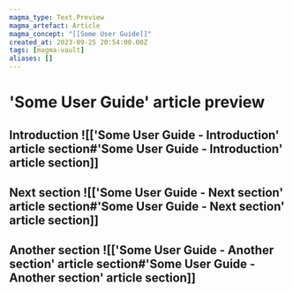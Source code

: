 ```yaml
---
magma_type: Text.Preview
magma_artefact: Article
magma_concept: "[[Some User Guide]]"
created_at: 2023-09-25 20:54:00.00Z
tags: [magma-vault]
aliases: []
---
```

# 'Some User Guide' article preview

## Introduction ![['Some User Guide - Introduction' article section#'Some User Guide - Introduction' article section]]

## Next section ![['Some User Guide - Next section' article section#'Some User Guide - Next section' article section]]

## Another section ![['Some User Guide - Another section' article section#'Some User Guide - Another section' article section]]
